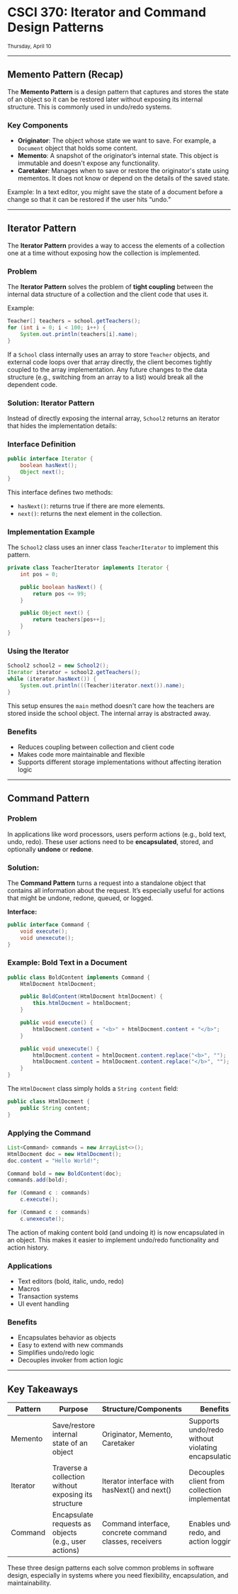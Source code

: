 # CSCI 370: Iterator and Command Design Patterns

<small>Thursday, April 10</small>

---

## Memento Pattern (Recap)

The **Memento Pattern** is a design pattern that captures and stores the state of an object so it can be restored later without exposing its internal structure. This is commonly used in undo/redo systems.

### Key Components

- **Originator**: The object whose state we want to save. For example, a `Document` object that holds some content.
- **Memento**: A snapshot of the originator’s internal state. This object is immutable and doesn't expose any functionality.
- **Caretaker**: Manages when to save or restore the originator's state using mementos. It does not know or depend on the details of the saved state.

Example: In a text editor, you might save the state of a document before a change so that it can be restored if the user hits “undo.”

---

## Iterator Pattern

The **Iterator Pattern** provides a way to access the elements of a collection one at a time without exposing how the collection is implemented.

### Problem

The **Iterator Pattern** solves the problem of **tight coupling** between the internal data structure of a collection and the client code that uses it.

Example:

```java
Teacher[] teachers = school.getTeachers();
for (int i = 0; i < 100; i++) {
    System.out.println(teachers[i].name);
}
```

If a `School` class internally uses an array to store `Teacher` objects, and external code loops over that array directly, the client becomes tightly coupled to the array implementation. Any future changes to the data structure (e.g., switching from an array to a list) would break all the dependent code.

### Solution: Iterator Pattern

Instead of directly exposing the internal array, `School2` returns an iterator that hides the implementation details:

### Interface Definition

```java
public interface Iterator {
    boolean hasNext();
    Object next();
}
```

This interface defines two methods:

- `hasNext()`: returns true if there are more elements.
- `next()`: returns the next element in the collection.

### Implementation Example

The `School2` class uses an inner class `TeacherIterator` to implement this pattern.

```java
private class TeacherIterator implements Iterator {
    int pos = 0;

    public boolean hasNext() {
        return pos <= 99;
    }

    public Object next() {
        return teachers[pos++];
    }
}
```

### Using the Iterator

```java
School2 school2 = new School2();
Iterator iterator = school2.getTeachers();
while (iterator.hasNext()) {
    System.out.println(((Teacher)iterator.next()).name);
}
```

This setup ensures the `main` method doesn't care how the teachers are stored inside the school object. The internal array is abstracted away.

### Benefits

- Reduces coupling between collection and client code
- Makes code more maintainable and flexible
- Supports different storage implementations without affecting iteration logic

---

## Command Pattern

### Problem

In applications like word processors, users perform actions (e.g., bold text, undo, redo). These user actions need to be **encapsulated**, stored, and optionally **undone** or **redone**.

### Solution:

The **Command Pattern** turns a request into a standalone object that contains all information about the request. It’s especially useful for actions that might be undone, redone, queued, or logged.

**Interface:**

```java
public interface Command {
    void execute();
    void unexecute();
}
```

### Example: Bold Text in a Document

```java
public class BoldContent implements Command {
    HtmlDocment htmlDocment;

    public BoldContent(HtmlDocment htmlDocment) {
        this.htmlDocment = htmlDocment;
    }

    public void execute() {
        htmlDocment.content = "<b>" + htmlDocment.content + "</b>";
    }

    public void unexecute() {
        htmlDocment.content = htmlDocment.content.replace("<b>", "");
        htmlDocment.content = htmlDocment.content.replace("</b>", "");
    }
}
```

The `HtmlDocment` class simply holds a `String content` field:

```java
public class HtmlDocment {
    public String content;
}
```

### Applying the Command

```java
List<Command> commands = new ArrayList<>();
HtmlDocment doc = new HtmlDocment();
doc.content = "Hello World!";

Command bold = new BoldContent(doc);
commands.add(bold);

for (Command c : commands)
    c.execute();

for (Command c : commands)
    c.unexecute();
```

The action of making content bold (and undoing it) is now encapsulated in an object. This makes it easier to implement undo/redo functionality and action history.

### Applications

- Text editors (bold, italic, undo, redo)
- Macros
- Transaction systems
- UI event handling

### Benefits

- Encapsulates behavior as objects
- Easy to extend with new commands
- Simplifies undo/redo logic
- Decouples invoker from action logic

---

## Key Takeaways

| Pattern  | Purpose                                              | Structure/Components                                   | Benefits                                           |
| -------- | ---------------------------------------------------- | ------------------------------------------------------ | -------------------------------------------------- |
| Memento  | Save/restore internal state of an object             | Originator, Memento, Caretaker                         | Supports undo/redo without violating encapsulation |
| Iterator | Traverse a collection without exposing its structure | Iterator interface with hasNext() and next()           | Decouples client from collection implementation    |
| Command  | Encapsulate requests as objects (e.g., user actions) | Command interface, concrete command classes, receivers | Enables undo, redo, and action logging             |

These three design patterns each solve common problems in software design, especially in systems where you need flexibility, encapsulation, and maintainability.
